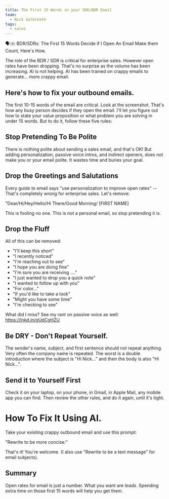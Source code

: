 ```yaml
---
title: The First 15 Words in your SDR/BDR Email
team:
  - Nick Galbreath
tags:
  - sales
---
```

🗣️✉️ BDR/SDRs: The First 15 Words Decide if I Open An Email
Make them Count, Here's How.

The role of the BDR / SDR is critical for enterprise sales. However open rates have been dropping. That's no surprise as the volume has been increasing. AI is not helping. AI has been trained on crappy emails to generate... more crappy email.

##  Here's how to fix your outbound emails.

The first 10-15 words of the email are critical. Look at the screenshot. That's how any busy person decides if they open the email. I'll let you figure out how to state your value proposition or what problem you are solving in under 15 words. But to do it, follow these five rules:

## Stop Pretending To Be Polite

There is nothing polite about sending a sales email, and that's OK! But adding personalization, passive voice intros, and indirect openers, does not make you or your email polite. It wastes time and buries your goal. 

## Drop the Greetings and Salutations

Every guide to email says "use personalization to improve open rates" -- That's completely wrong for enterprise sales. Let's remove:

 "Dear/Hi/Hey/Hello/Hi There/Good Morning/ [FIRST NAME]

This is fooling no one. This is not a personal email, so stop pretending it is. 

## Drop the Fluff

All of this can be removed:

* "I'll keep this short" 
* "I recently noticed" 
* "I'm reaching out to see"
* "I hope you are doing fine"
* "I'm sure you are receiving ...." 
* "I just wanted to drop you a quick note" 
* "I wanted to follow up with you"
* "For color..."
* "If you'd like to take a look"
* "Might you have some time"
* "I'm checking to see"

What did I miss? See my rant on passive voice as well: https://lnkd.in/gUdCgHZU

## Be DRY - Don't Repeat Yourself.

The sender's name, subject, and first sentence should not repeat anything. Very often the company name is repeated. The worst is a double introduction where the subject is "Hi Nick..." and then the body is also "Hi Nick...".

## Send it to Yourself First

Check it on your laptop, on your phone, in Gmail, in Apple Mail, any mobile app you can find. Then review the other rules, and do it again, until it's tight. 

# How To Fix It Using AI.

Take your existing crappy outbound email and use this prompt:

 "Rewrite to be more concise:"

That's it! You're welcome. (I also use "Rewrite to be a text message" for email subjects).


## Summary

Open rates for email is just a number. What you want are *leads*. Spending extra time on those first 15 words will help you get them.
